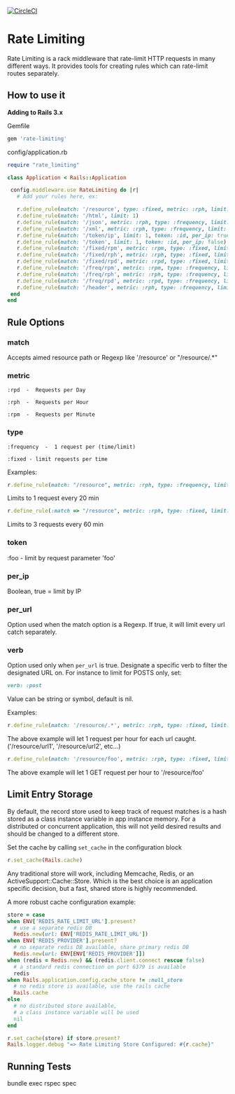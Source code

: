 [![CircleCI](https://circleci.com/gh/wearemolecule/rate-limiting.svg?style=svg)](https://circleci.com/gh/wearemolecule/rate-limiting)

Rate Limiting
===============

Rate Limiting is a rack middleware that rate-limit HTTP requests in many different ways.
It provides tools for creating rules which can rate-limit routes separately.



How to use it
----------------

**Adding to Rails 3.x**

Gemfile

```ruby
gem 'rate-limiting'
```

config/application.rb

```ruby
require "rate_limiting"

class Application < Rails::Application

 config.middleware.use RateLimiting do |r|
   # Add your rules here, ex:

   r.define_rule(match: '/resource', type: :fixed, metric: :rph, limit: 300)
   r.define_rule(match: '/html', limit: 1)
   r.define_rule(match: '/json', metric: :rph, type: :frequency, limit: 60)
   r.define_rule(match: '/xml', metric: :rph, type: :frequency, limit: 60)
   r.define_rule(match: '/token/ip', limit: 1, token: :id, per_ip: true)
   r.define_rule(match: '/token', limit: 1, token: :id, per_ip: false)
   r.define_rule(match: '/fixed/rpm', metric: :rpm, type: :fixed, limit: 1)
   r.define_rule(match: '/fixed/rph', metric: :rph, type: :fixed, limit: 1)
   r.define_rule(match: '/fixed/rpd', metric: :rpd, type: :fixed, limit: 1)
   r.define_rule(match: '/freq/rpm', metric: :rpm, type: :frequency, limit: 1)
   r.define_rule(match: '/freq/rph', metric: :rph, type: :frequency, limit: 60)
   r.define_rule(match: '/freq/rpd', metric: :rpd, type: :frequency, limit: 1440)
   r.define_rule(match: '/header', metric: :rph, type: :frequency, limit: 60)
 end
end
```


Rule Options
----------------

### match

Accepts aimed resource path or Regexp like '/resource' or "/resource/.*"

### metric

```
:rpd  -  Requests per Day

:rph  -  Requests per Hour

:rpm  -  Requests per Minute
```

### type

```
:frequency  -  1 request per (time/limit)

:fixed - limit requests per time
```

Examples:

```ruby
r.define_rule(match: "/resource", metric: :rph, type: :frequency, limit: 3)
```

Limits to 1 request every 20 min

```ruby
r.define_rule(:match => "/resource", metric: :rph, type: :fixed, limit: 3)
```

Limits to 3 requests every 60 min


### token

:foo - limit by request parameter 'foo'

### per_ip

Boolean, true = limit by IP

### per_url

Option used when the match option is a Regexp.
If true, it will limit every url catch separately.

### verb

Option used only when `per_url` is true. Designate a specific verb to filter 
the designated URL on. For instance to limit for POSTS only, set:

```ruby
verb: :post
```

Value can be string or symbol, default is nil.

Examples:

```ruby
r.define_rule(match: '/resource/.*', metric: :rph, type: :fixed, limit: 1, :per_url => true)
```

The above example will let 1 request per hour for each url caught. ('/resource/url1', '/resource/url2', etc...)

```ruby
r.define_rule(match: '/resource/foo', metric: :rph, type: :fixed, limit: 1, per_url: true, verb: :get)
```

The above example will let 1 GET request per hour to '/resource/foo'

Limit Entry Storage
----------------
By default, the record store used to keep track of request matches is a hash stored as a class instance variable in app instance memory. For a distributed or concurrent application, this will not yeild desired results and should be changed to a different store.

Set the cache by calling `set_cache` in the configuration block
```ruby
r.set_cache(Rails.cache)
```

Any traditional store will work, including Memcache, Redis, or an ActiveSupport::Cache::Store. Which is the best choice is an application specific decision, but a fast, shared store is highly recommended.

A more robust cache configuration example:
```ruby
store = case
when ENV['REDIS_RATE_LIMIT_URL'].present?
  # use a separate redis DB
  Redis.new(url: ENV['REDIS_RATE_LIMIT_URL'])
when ENV['REDIS_PROVIDER'].present?
  # no separate redis DB available, share primary redis DB
  Redis.new(url: ENV[ENV['REDIS_PROVIDER']])
when (redis = Redis.new) && (redis.client.connect rescue false)
  # a standard redis connection on port 6379 is available
  redis
when Rails.application.config.cache_store != :null_store
  # no redis store is available, use the rails cache
  Rails.cache
else
  # no distributed store available,
  # a class instance variable will be used
  nil
end

r.set_cache(store) if store.present?
Rails.logger.debug "=> Rate Limiting Store Configured: #{r.cache}"
```

Running Tests
----------------

bundle exec rspec spec
